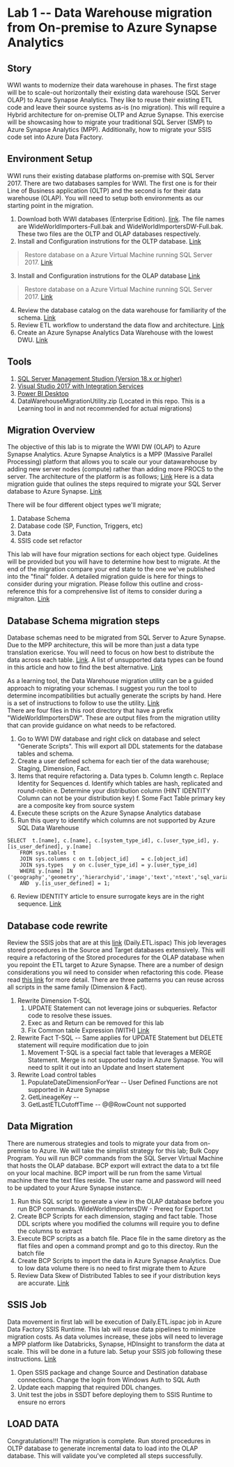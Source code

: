 # Lab 1 -- Data Warehouse migration from On-premise to Azure Synapse Analytics

## Story

WWI wants to modernize their data warehouse in phases.  The first stage will be to scale-out horizontally their existing data warehouse (SQL Server OLAP) to Azure Synapse Analytics.
They like to reuse their existing ETL code and leave their source systems as-is (no migration).  This will require a Hybrid architecture for on-premise OLTP and Azrue Synapse.  This exercise will
be showcasing how to migrate your traditional SQL Server (SMP) to Azure Synapse Analytics (MPP).  Additionally, how to migrate your SSIS code set into Azure Data Factory.

## Environment Setup

WWI runs their existing database platforms on-premise with SQL Server 2017.  There are two databases samples for WWI.  The first one is for their Line of Business application (OLTP) and the second
is for their data warehouse (OLAP).  You will need to setup both environments as our starting point in the migration.

1. Download both WWI databases (Enterprise Edition). [link](https://github.com/Microsoft/sql-server-samples/releases/tag/wide-world-importers-v1.0). The file names are WideWorldImporters-Full.bak
    and WideWorldImportersDW-Full.bak.  These two files are the OLTP and OLAP databases respectively.
2. Install and Configuration instrutions for the OLTP database. [Link](https://docs.microsoft.com/en-us/sql/samples/wide-world-importers-oltp-install-configure?view=sql-server-ver15)
> Restore database on a Azure Virtual Machine running SQL Server 2017. [Link](https://docs.microsoft.com/en-us/azure/virtual-machines/windows/sql/virtual-machines-windows-portal-sql-server-provision#1-configure-basic-settings)
3. Install and Configuration instrutions for the OLAP database [Link](https://docs.microsoft.com/en-us/sql/samples/wide-world-importers-dw-install-configure?view=sql-server-ver15)
> Restore database on a Azure Virtual Machine running SQL Server 2017. [Link](https://docs.microsoft.com/en-us/azure/virtual-machines/windows/sql/virtual-machines-windows-portal-sql-server-provision#1-configure-basic-settings)
4. Review the database catalog on the data warehouse for familiarity of the schema. [Link](https://docs.microsoft.com/en-us/sql/samples/wide-world-importers-dw-database-catalog?view=sql-server-ver15)
5. Review ETL workflow to understand the data flow and architecture. [Link](https://docs.microsoft.com/en-us/sql/samples/wide-world-importers-perform-etl?view=sql-server-ver15)
6. Create an Azure Synapse Analytics Data Warehouse with the lowest DWU. [Link](https://docs.microsoft.com/en-us/azure/synapse-analytics/sql-data-warehouse/create-data-warehouse-portal)

## Tools

1. [SQL Server Management Studion (Version 18.x or higher)](https://docs.microsoft.com/en-us/sql/ssms/download-sql-server-management-studio-ssms?view=sql-server-ver15)
2. [Visual Studio 2017 with Integration Services](https://docs.microsoft.com/en-us/azure/virtual-machines/windows/sql/virtual-machines-windows-portal-sql-server-provision#1-configure-basic-settings) 
3. [Power BI Desktop](https://www.microsoft.com/en-us/download/details.aspx?id=58494)
4. DataWarehouseMigrationUtility.zip (Located in this repo. This is a Learning tool in and not recommended for actual migrations)


## Migration Overview

The objective of this lab is to migrate the WWI DW (OLAP) to Azure Synapse Analytics.  Azure Synapse Analytics is a MPP (Massive Parallel Processing) platform that allows you to scale our your 
datawarehouse by adding new server nodes (compute) rather than adding more PROCS to the server.  The architecture of the platform is as follows; [Link](https://docs.microsoft.com/en-us/azure/synapse-analytics/sql-data-warehouse/massively-parallel-processing-mpp-architecture)
Here is a data migration guide that oulines the steps required to migrate your SQL Server database to Azure Synapse.  [Link](https://datamigration.microsoft.com/scenario/sql-to-sqldw?step=1)

There will be four different object types we'll migrate; 

1. Database Schema
2. Database code (SP, Function, Triggers, etc)
3. Data
4. SSIS code set refactor

This lab will have four migration sections for each object type.  Guidelines will be provided but you will have to determine how best to migrate.  At the end of the migration compare your 
end state to the one we've published into the "final" folder.  A detailed migration guide is here for things to consider during your migration.  Please follow this outline and cross-reference this
for a comprehensive list of items to consider during a migraiton.  [Link](https://techcommunity.microsoft.com/t5/datacat/migrating-data-to-azure-sql-data-warehouse-in-practice/ba-p/305355)

## Database Schema migration steps

Database schemas need to be migrated from SQL Server to Azure Synapse.  Due to the MPP architecture, this will be more than just a data type translation exericse.  You will need to focus
on how best to distribute the data across each table.  [Link](https://docs.microsoft.com/en-us/azure/synapse-analytics/sql-data-warehouse/sql-data-warehouse-tables-overview).  A list of unsupported data types
can be found in this article and how to find the best alternative.  [Link](https://docs.microsoft.com/en-us/azure/synapse-analytics/sql-data-warehouse/sql-data-warehouse-tables-data-types)

As a learning tool, the Data Warehouse migration utility can be a guided approach to migrating your schemas.  I suggest you run the tool to determine incompatibilities but actually generate the scripts
by hand.  Here is a set of instructions to follow to use the utility.  [Link](https://www.sqlservercentral.com/articles/azure-dwh-part-11-data-warehouse-migration-utility)  
There are four files in this root directory that have a prefix "WideWorldImportersDW".  These are output files from the migration utility that can provide guidance on what needs to be refactored.

1. Go to WWI DW database and right click on database and select "Generate Scripts".  This will export all DDL statements for the database tables and schema.
2. Create a user defined schema for each tier of the data warehouse; Staging, Dimension, Fact.
3. Items that require refactoring
   a. Data types
   b. Column length
   c. Replace Identity for Sequences
   d. Identify which tables are hash, replicated and round-robin
   e. Determine your distribution column (HINT IDENTITY Column can not be your distribution key)
   f. Some Fact Table primary key are a composite key from source system
4. Execute these scripts on the Azure Synapse Analytics database
5. Run this query to identify which columns are not supported by Azure SQL Data Warehouse
```
SELECT  t.[name], c.[name], c.[system_type_id], c.[user_type_id], y.[is_user_defined], y.[name]
	FROM sys.tables  t
	JOIN sys.columns c on t.[object_id]    = c.[object_id]
	JOIN sys.types   y on c.[user_type_id] = y.[user_type_id]
	WHERE y.[name] IN ('geography','geometry','hierarchyid','image','text','ntext','sql_variant','timestamp','xml')
	AND  y.[is_user_defined] = 1;
```
6. Review IDENTITY article to ensure surrogate keys are in the right sequence. [Link](https://docs.microsoft.com/en-us/azure/synapse-analytics/sql-data-warehouse/sql-data-warehouse-tables-identity)
    

## Database code rewrite

Review the SSIS jobs that are at this [link](https://github.com/Microsoft/sql-server-samples/releases/tag/wide-world-importers-v1.0) (Daily.ETL.ispac)  This job leverages
stored procedures in the Source and Target databases extensively.  This will require a refactoring of the Stored procedures for the OLAP database when you repoint the ETL
target to Azure Synapse.  There are a number of design considerations you wil need to consider when refactoring this code.  Please read [this link](https://docs.microsoft.com/en-us/azure/synapse-analytics/sql-data-warehouse/sql-data-warehouse-overview-develop
) for more detail. 
There are three patterns you can reuse across all scripts in the same family (Dimension & Fact).  

1. Rewrite Dimension T-SQL 
    1. UPDATE Statement can not leverage joins or subqueries.  Refactor code to resolve these issues.  
    2. Exec as and Return can be removed for this lab
    3. Fix Common table Expression (WITH) [Link](https://docs.microsoft.com/en-us/sql/t-sql/queries/with-common-table-expression-transact-sql?view=sql-server-ver15#features-and-limitations-of-common-table-expressions-in--and-)
2. Rewrite Fact T-SQL -- Same applies for UPDATE Statement but DELETE statement will require modification due to join
    1. Movement T-SQL is a special fact table that leverages a MERGE Statement.  Merge is not supported today in Azure Synapse.  You will need to split it out into an Update and Insert statement
3. Rewrite Load control tables
    1. PopulateDateDimensionForYear -- User Defined Functions are not supported in Azure Synapse
    2. GetLineageKey -- 
    3. GetLastETLCutoffTime -- @@RowCount not supported

## Data Migration

There are numerous strategies and tools to migrate your data from on-premise to Azure.  We will take the simplist strategy for this lab; Bulk Copy Program.  You will run BCP commands from the 
SQL Server Virtual Machine that hosts the OLAP database.  BCP export will extract the data to a txt file on your local machine.  BCP import will be run from the same Virtual
machine there the text files reside.  The user name and password will need to be updated to your Azure Synapse instance.

1. Run this SQL script to generate a view in the OLAP database before you run BCP commands. WideWorldImportersDW - Prereq for Export.txt
2. Create BCP Scripts for each dimension, staging and fact table.  Those DDL scripts where you modified the columns will require you to define the columns to extract
3. Execute BCP scripts as a batch file.  Place file in the same diretory as the flat files and open a command prompt and go to this directoy.  Run the batch file
4. Create BCP Scripts to import the data in Azure Synapse Analytics.  Due to low data volume there is no need to first migrate them to Azure
5. Review Data Skew of Distributed Tables to see if your distribution keys are accurate. [Link](https://github.com/rgl/azure-content/blob/master/articles/sql-data-warehouse/sql-data-warehouse-manage-distributed-data-skew.md)

## SSIS Job 

Data movement in first lab will be execution of Daily.ETL.ispac job in Azure Data Factory SSIS Runtime.  This lab will reuse data pipelines to minimize migration costs.
As data volumes increase, these jobs will need to leverage a MPP platform like Databricks, Synapse, HDInsight to transform the data at scale.  This will be done in a future lab.
Setup your SSIS job following these instructions. [Link](https://docs.microsoft.com/en-us/sql/integration-services/lift-shift/ssis-azure-deploy-run-monitor-tutorial?view=sql-server-ver15)

1. Open SSIS package and change Source and Destination database connections. Change the login from Windows Auth to SQL Auth
2. Update each mapping that required DDL changes.
3. Unit test the jobs in SSDT before deploying them to SSIS Runtime to ensure no errors

## LOAD DATA

Congratulations!!! The migration is complete.  Run stored procedures in OLTP database to generate incremental data to load into the OLAP database.  This will validate you've 
completed all steps successfully.